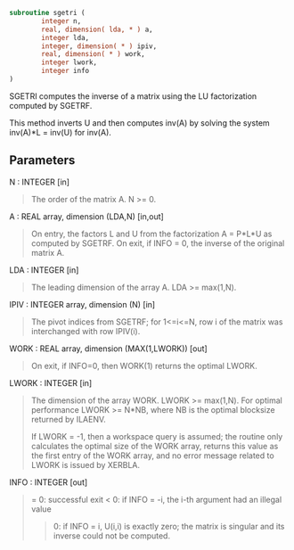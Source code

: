 ```fortran
subroutine sgetri (
        integer n,
        real, dimension( lda, * ) a,
        integer lda,
        integer, dimension( * ) ipiv,
        real, dimension( * ) work,
        integer lwork,
        integer info
)
```

SGETRI computes the inverse of a matrix using the LU factorization
computed by SGETRF.

This method inverts U and then computes inv(A) by solving the system
inv(A)\*L = inv(U) for inv(A).

## Parameters
N : INTEGER [in]
> The order of the matrix A.  N >= 0.

A : REAL array, dimension (LDA,N) [in,out]
> On entry, the factors L and U from the factorization
> A = P\*L\*U as computed by SGETRF.
> On exit, if INFO = 0, the inverse of the original matrix A.

LDA : INTEGER [in]
> The leading dimension of the array A.  LDA >= max(1,N).

IPIV : INTEGER array, dimension (N) [in]
> The pivot indices from SGETRF; for 1<=i<=N, row i of the
> matrix was interchanged with row IPIV(i).

WORK : REAL array, dimension (MAX(1,LWORK)) [out]
> On exit, if INFO=0, then WORK(1) returns the optimal LWORK.

LWORK : INTEGER [in]
> The dimension of the array WORK.  LWORK >= max(1,N).
> For optimal performance LWORK >= N\*NB, where NB is
> the optimal blocksize returned by ILAENV.
> 
> If LWORK = -1, then a workspace query is assumed; the routine
> only calculates the optimal size of the WORK array, returns
> this value as the first entry of the WORK array, and no error
> message related to LWORK is issued by XERBLA.

INFO : INTEGER [out]
> = 0:  successful exit
> < 0:  if INFO = -i, the i-th argument had an illegal value
> > 0:  if INFO = i, U(i,i) is exactly zero; the matrix is
> singular and its inverse could not be computed.
